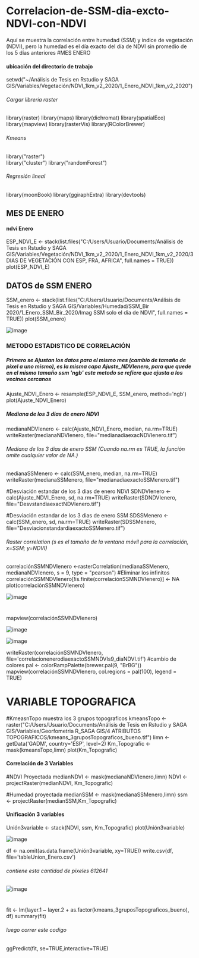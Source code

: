 # Correlacion-de-SSM-dia-excto-NDVI-con-NDVI
Aquí se muestra la correlación entre humedad (SSM) y índice de vegetación (NDVI), pero la humedad es el día exacto del día de NDVI sin promedio de los 5 días anteriores 
#MES ENERO

#### ubicación del directorio de trabajo
setwd("~/Análisis de Tesis en Rstudio y SAGA GIS/Variables/Vegetación/NDVI_1km_v2_2020/1_Enero_NDVI_1km_v2_2020")

###### Cargar librería raster 
library(raster)
library(maps)
library(dichromat)
library(spatialEco)
library(mapview)
library(rasterVis)
library(RColorBrewer)
###### Kmeans 
library("raster")  
library("cluster")
library("randomForest")
###### Regresión lineal
library(moonBook)
library(ggiraphExtra)
library(devtools)

## MES DE ENERO

#### ndvi Enero
ESP_NDVI_E <- stack(list.files("C:/Users/Usuario/Documents/Análisis de Tesis en Rstudio y SAGA GIS/Variables/Vegetación/NDVI_1km_v2_2020/1_Enero_NDVI_1km_v2_2020/3 DIAS DE VEGETACIÓN CON ESP, FRA, AFRICA", full.names = TRUE))
plot(ESP_NDVI_E)


## DATOS de SSM ENERO

SSM_enero <- stack(list.files("C:/Users/Usuario/Documents/Análisis de Tesis en Rstudio y SAGA GIS/Variables/Humedad/SSM_Bir  2020/1_Enero_SSM_Bir_2020/Imag SSM solo el dia de NDVI", full.names = TRUE))
plot(SSM_enero)

![image](https://user-images.githubusercontent.com/78845785/117970623-29212080-b329-11eb-91b2-fe3eb653d065.png)


### METODO ESTADISTICO DE CORRELACIÓN

##### Primero se Ajustan los datos para el mismo mes (cambio de tamaño de pixel a uno mismo), es la misma capa Ajuste_NDVIenero, para que quede en el mismo tamaño ssm 'ngb' este metodo se refiere que ajusta a los vecinos cercanos 
Ajuste_NDVI_Enero <- resample(ESP_NDVI_E, SSM_enero, method='ngb')
plot(Ajuste_NDVI_Enero)

##### Mediana de los 3 dias de enero NDVI
medianaNDVIenero <- calc(Ajuste_NDVI_Enero, median, na.rm=TRUE)
writeRaster(medianaNDVIenero, file="medianadiaexacNDVIenero.tif")

###### Mediana de los 3 dias de enero SSM (Cuando na.rm es TRUE, la función omite cualquier valor de NA.)
medianaSSMenero <- calc(SSM_enero, median, na.rm=TRUE)
writeRaster(medianaSSMenero, file="medianadiaexactoSSMenero.tif")

#Desviación estandar de los 3 dias de enero NDVI
SDNDVIenero <- calc(Ajuste_NDVI_Enero, sd, na.rm=TRUE)
writeRaster(SDNDVIenero, file="DesvstandiaexactNDVIenero.tif")

#Desviación estandar de los 3 dias de enero SSM
SDSSMenero <- calc(SSM_enero, sd, na.rm=TRUE)
writeRaster(SDSSMenero, file="DesviacionstandardiaexactoSSMenero.tif")

###### Raster correlation (s es el tamaño de la ventana móvil para la correlación, x=SSM; y=NDVI)
correlaciónSSMNDVIenero <-rasterCorrelation(medianaSSMenero, medianaNDVIenero,  s = 9, type = "pearson")
#Eliminar los infinitos
correlaciónSSMNDVIenero[!is.finite(correlaciónSSMNDVIenero)] <- NA
plot(correlaciónSSMNDVIenero)

![image](https://user-images.githubusercontent.com/78845785/117971638-73ef6800-b32a-11eb-80d0-bd5357d7f759.png)

#
mapview(correlaciónSSMNDVIenero)

![image](https://user-images.githubusercontent.com/78845785/117971805-a305d980-b32a-11eb-8448-777f8d440db8.png)

![image](https://user-images.githubusercontent.com/78845785/117971913-c29d0200-b32a-11eb-8bdd-a3b1491ebdd0.png)

writeRaster(correlaciónSSMNDVIenero, file='correlacionenerodiaexactoSSMNDVIs9_diaNDVI.tif')
#cambio de colores 
pal <- colorRampPalette(brewer.pal(9, "BrBG"))
mapview(correlaciónSSMNDVIenero, col.regions = pal(100), legend = TRUE)

# VARIABLE TOPOGRAFICA

#KmeasnTopo muestra los 3 grupos topograficos
kmeansTopo <- raster("C:/Users/Usuario/Documents/Análisis de Tesis en Rstudio y SAGA GIS/Variables/Georfometria R_SAGA GIS/4 ATRIBUTOS TOPOGRAFICOS/kmeans_3gruposTopograficos_bueno.tif")
limn <- getData('GADM', country='ESP', level=2)
Km_Topografic <- mask(kmeansTopo,limn)
plot(Km_Topografic)

#### Correlación de 3 Variables 

#NDVI Proyectada
medianNDVI <- mask(medianaNDVIenero,limn)
NDVI <- projectRaster(medianNDVI, Km_Topografic)

#Humedad proyectada
medianSSM <- mask(medianaSSMenero,limn)
ssm <- projectRaster(medianSSM,Km_Topografic)

#### Unificación 3 variables 

Unión3variable <- stack(NDVI, ssm, Km_Topografic)
plot(Unión3variable)

![image](https://user-images.githubusercontent.com/78845785/117972229-26272f80-b32b-11eb-8ef4-4d43014228f8.png)


df <- na.omit(as.data.frame(Unión3variable, xy=TRUE))
write.csv(df, file='tableUnion_Enero.csv')
###### contiene esta cantidad de pixeles 612641
![image](https://user-images.githubusercontent.com/78845785/117972501-861dd600-b32b-11eb-9b24-6d66fac84ccf.png)

#
fit <- lm(layer.1 ~ layer.2 + as.factor(kmeans_3gruposTopograficos_bueno), df)
summary(fit)

###### luego correr este codigo
ggPredict(fit, se=TRUE,interactive=TRUE)



